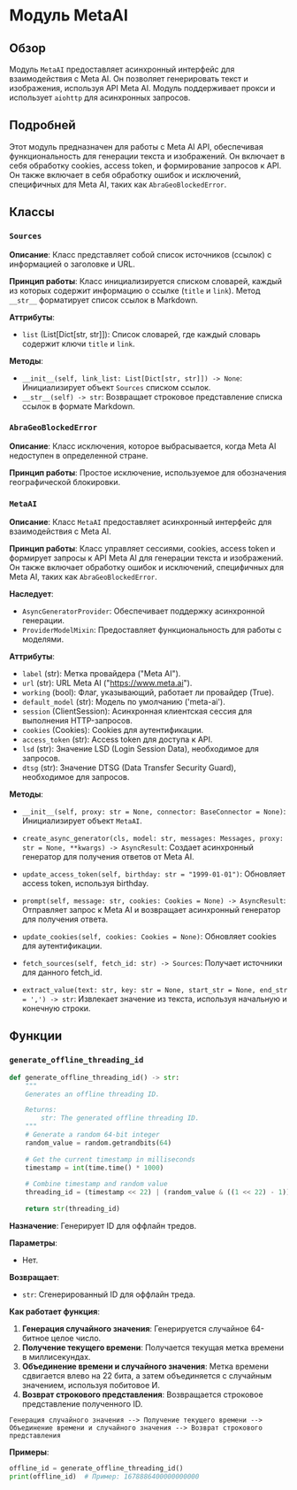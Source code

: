 # Модуль MetaAI

## Обзор

Модуль `MetaAI` предоставляет асинхронный интерфейс для взаимодействия с Meta AI. Он позволяет генерировать текст и изображения, используя API Meta AI. Модуль поддерживает прокси и использует `aiohttp` для асинхронных запросов.

## Подробней

Этот модуль предназначен для работы с Meta AI API, обеспечивая функциональность для генерации текста и изображений. Он включает в себя обработку cookies, access token, и формирование запросов к API. Он также включает в себя обработку ошибок и исключений, специфичных для Meta AI, таких как `AbraGeoBlockedError`.

## Классы

### `Sources`

**Описание**: Класс представляет собой список источников (ссылок) с информацией о заголовке и URL.

**Принцип работы**: Класс инициализируется списком словарей, каждый из которых содержит информацию о ссылке (`title` и `link`). Метод `__str__` форматирует список ссылок в Markdown.

**Аттрибуты**:

- `list` (List[Dict[str, str]]): Список словарей, где каждый словарь содержит ключи `title` и `link`.

**Методы**:

- `__init__(self, link_list: List[Dict[str, str]]) -> None`: Инициализирует объект `Sources` списком ссылок.
- `__str__(self) -> str`: Возвращает строковое представление списка ссылок в формате Markdown.

### `AbraGeoBlockedError`

**Описание**: Класс исключения, которое выбрасывается, когда Meta AI недоступен в определенной стране.

**Принцип работы**: Простое исключение, используемое для обозначения географической блокировки.

### `MetaAI`

**Описание**: Класс `MetaAI` предоставляет асинхронный интерфейс для взаимодействия с Meta AI.

**Принцип работы**: Класс управляет сессиями, cookies, access token и формирует запросы к API Meta AI для генерации текста и изображений. Он также включает обработку ошибок и исключений, специфичных для Meta AI, таких как `AbraGeoBlockedError`.

**Наследует**:
- `AsyncGeneratorProvider`: Обеспечивает поддержку асинхронной генерации.
- `ProviderModelMixin`: Предоставляет функциональность для работы с моделями.

**Аттрибуты**:

- `label` (str): Метка провайдера ("Meta AI").
- `url` (str): URL Meta AI ("https://www.meta.ai").
- `working` (bool): Флаг, указывающий, работает ли провайдер (True).
- `default_model` (str): Модель по умолчанию ('meta-ai').
- `session` (ClientSession): Асинхронная клиентская сессия для выполнения HTTP-запросов.
- `cookies` (Cookies): Cookies для аутентификации.
- `access_token` (str): Access token для доступа к API.
- `lsd` (str): Значение LSD (Login Session Data), необходимое для запросов.
- `dtsg` (str): Значение DTSG (Data Transfer Security Guard), необходимое для запросов.

**Методы**:

- `__init__(self, proxy: str = None, connector: BaseConnector = None)`: Инициализирует объект `MetaAI`.

- `create_async_generator(cls, model: str, messages: Messages, proxy: str = None, **kwargs) -> AsyncResult`: Создает асинхронный генератор для получения ответов от Meta AI.

- `update_access_token(self, birthday: str = "1999-01-01")`: Обновляет access token, используя birthday.

- `prompt(self, message: str, cookies: Cookies = None) -> AsyncResult`: Отправляет запрос к Meta AI и возвращает асинхронный генератор для получения ответа.

- `update_cookies(self, cookies: Cookies = None)`: Обновляет cookies для аутентификации.

- `fetch_sources(self, fetch_id: str) -> Sources`: Получает источники для данного fetch_id.

- `extract_value(text: str, key: str = None, start_str = None, end_str = ',') -> str`: Извлекает значение из текста, используя начальную и конечную строки.

## Функции

### `generate_offline_threading_id`

```python
def generate_offline_threading_id() -> str:
    """
    Generates an offline threading ID.

    Returns:
        str: The generated offline threading ID.
    """
    # Generate a random 64-bit integer
    random_value = random.getrandbits(64)
    
    # Get the current timestamp in milliseconds
    timestamp = int(time.time() * 1000)
    
    # Combine timestamp and random value
    threading_id = (timestamp << 22) | (random_value & ((1 << 22) - 1))
    
    return str(threading_id)
```

**Назначение**: Генерирует ID для оффлайн тредов.

**Параметры**:
- Нет.

**Возвращает**:
- `str`: Сгенерированный ID для оффлайн треда.

**Как работает функция**:

1. **Генерация случайного значения**: Генерируется случайное 64-битное целое число.
2. **Получение текущего времени**: Получается текущая метка времени в миллисекундах.
3. **Объединение времени и случайного значения**: Метка времени сдвигается влево на 22 бита, а затем объединяется с случайным значением, используя побитовое И.
4. **Возврат строкового представления**: Возвращается строковое представление полученного ID.

```
Генерация случайного значения --> Получение текущего времени --> Объединение времени и случайного значения --> Возврат строкового представления
```

**Примеры**:

```python
offline_id = generate_offline_threading_id()
print(offline_id)  # Пример: 1678886400000000000